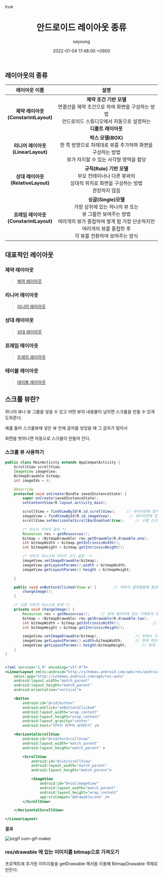 ﻿---
title: "안드로이드 레이아웃 종류 "
author: seyoung
date: '2022-01-04 17:48:00 +0900'
categories: Android Layout_And_View 
tags: [android,layout]
math: true
mermaid: true
---


##  레이아웃의 종류 


|레이아웃 이름| 설명 |
|:--:|:--:|
|**제약 레이아웃<br> (ConstarintLayout)**  |**제약 조건 기반 모델**<br> 연결선을 제약 조건으로 하여 화면을 구성하는 방법<br>안드로이드 스튜디오에서 자동으로 설정하는<br> **디폴트 레이아웃**  |
|**리니어 레이아웃<br> (LinearLayout)**  |**박스 모델(BOX)**<br> 한 쪽 방향으로 차례대로 뷰를 추가하며 화면을<br> 구성하는 방법<br> 뷰가 차지할 수 있는 사각형 영역을 할당 |
|**상대 레이아웃<br> (RelativeLayout)**  |**규칙(Rule) 기반 모델**<br>부모 컨테이너나 다른 뷰와의 <br>상대적 위치로 화면을 구성하는 방법<br> 권장하지 않음   |
|**프레임 레이아웃 <br> (ConstarintLayout)**  |**싱글(Single)모델**<br> 가장 상위에 있는 하나의 뷰 또는 <br>뷰 그룹만 보여주는 방법<br>여러개의 뷰가 중첩하여 쌓게 됨 가장 단순하지만 <br> 여러개의 뷰를 중첩한 후 <br>각 뷰를 전환하여 보여주는 방식 |


## 대표적인 레이아웃 

### 제약 레이아웃 
> <a  href="https://sey2.github.io/posts/Constraint-Layout/">제약 레이아웃 </a>

### 리니어 레이아웃 

> <a  href="https://sey2.github.io/posts/Android_day_1/">리니어 레이아웃  </a>

### 상대 레이아웃 
> <a  href="https://sey2.github.io/posts/RelativeLayout/">상대 레이아웃 </a>


### 프레임 레이아웃 

> <a  href="https://sey2.github.io/posts/FrameLayout/">프레임 레이아웃 </a>

### 테이블 레이아웃

> <a  href="https://sey2.github.io/posts/TableLayout/">테이블 레이아웃 </a>


## 스크롤 뷰란?
 하나의 뷰나 뷰 그룹을 넣을 수 있고 어떤 뷰의 내용물이 넘치면 스크롤을
 만들 수 있게 도와준다.

예를 들어 스크롤뷰에 넣은 뷰 안에 글자를 넣었을 때 그 글자가 많아서 

화면을 벗어나면 자동으로 스크롤이 만들어 진다. 

### 스크롤 뷰 사용하기

```java
public class MainActivity extends AppCompatActivity {
    ScrollView scrollView;
    ImageView imageView;
    BitmapDrawable bitmap;
    int imageIdx = 0;

    @Override
    protected void onCreate(Bundle savedInstanceState) {
        super.onCreate(savedInstanceState);
        setContentView(R.layout.activity_main);

        scrollView = findViewById(R.id.scrollView);     // 레이아웃에 정의된 뷰 객체 참조
        imageView = findViewById(R.id.imageView);        // 레이아웃에 정의된 뷰 객체 참조
        scrollView.setHorizontalScrollBarEnabled(true);     // 수평 스크롤바 사용 긴으 설정 

        /* 리소스 이미지 참조 */
        Resources res = getResources();
        bitmap = (BitmapDrawable) res.getDrawable(R.drawable.one);
        int bitmapWidth = bitmap.getIntrinsicWidth();
        int bitmapHeight = bitmap.getIntrinsicHeight();

        /* 이미지 리소스와 이미지 크기 설정  */
        imageView.setImageDrawable(bitmap);         
        imageView.getLayoutParams().width = bitmapWidth;
        imageView.getLayoutParams().height = bitmapHeight;

    }

    public void onButton1Clicked(View v) {        // 버튼이 클릭했을때 발생하는 이벤트
        changeImage();
    }

    /* 다른 이미지 리소스로 변경 */
    private void changeImage() {
        Resources res = getResources();     // 현재 패키지에 있는 디렉토리 정보를 다 가져오는듯 
        bitmap = (BitmapDrawable) res.getDrawable(R.drawable.two);      // Drawable 디렉토리에 two 파일을 가져와서 객체에 저장하는듯 ?
        int bitmapWidth = bitmap.getIntrinsicWidth();               // 사진의 크기를 가져옴 
        int bitmapHeight = bitmap.getIntrinsicHeight();

        imageView.setImageDrawable(bitmap);                 // 위에서 가져온 이미지를 보여줌
        imageView.getLayoutParams().width=bitmapWidth;      // 현재 레이아웃 요소의 속성객체를 얻어와서 width값 설정
        imageView.getLayoutParams().height=bitmapHeight;       // 현재 레이아웃 요소의 속성객체를 얻어와서 hegiht 값 설정 ㄴ
    }
}
```


```xml 

<?xml version="1.0" encoding="utf-8"?>
<LinearLayout xmlns:android="http://schemas.android.com/apk/res/android"
    xmlns:app="http://schemas.android.com/apk/res-auto"
    android:layout_width="match_parent"
    android:layout_height="match_parent"
    android:orientation="vertical">

    <Button
        android:id="@+id/button"
        android:onClick="onButton1Clicked"
        android:layout_width="wrap_content"
        android:layout_height="wrap_content"
        android:layout_gravity="center"
        android:text="이미지 바꾸어 보여주기" />

    <HorizontalScrollView
        android:id="@+id/horScrollView"
        android:layout_width="match_parent"
        android:layout_height="match_parent" >

        <ScrollView
            android:id="@+id/scrollView"
            android:layout_width="match_parent"
            android:layout_height="match_parent">

            <ImageView
                android:id="@+id/imageView"
                android:layout_width="match_parent"
                android:layout_height="wrap_content"
                app:srcCompat="@drawable/one" />
        </ScrollView>

    </HorizontalScrollView>

</LinearLayout>


```


**결과**

![ezgif com-gif-maker](https://user-images.githubusercontent.com/54762273/148092316-5b9dafc0-6b7c-4457-88aa-d658e7b137b0.gif)


### res/drawable 에 있는 이미지를 bitmap으로 가져오기

프로젝트에 추가된 이미지들을 getDrawable 메서들 이용해 BitmapDrawable 객체로 만든다.